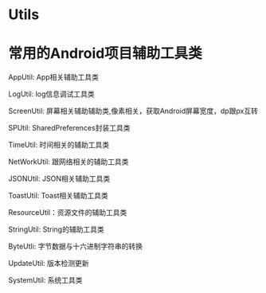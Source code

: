 # Utils
# 常用的Android项目辅助工具类

  AppUtil:      App相关辅助工具类
  
  LogUtil:      log信息调试工具类
  
  ScreenUtil:   屏幕相关辅助辅助类,像素相关，获取Android屏幕宽度，dp跟px互转
  
  SPUtil:       SharedPreferences封装工具类
  
  TimeUtil:     时间相关的辅助工具类

  NetWorkUtil:  跟网络相关的辅助工具类

  JSONUtil:     JSON相关辅助工具类
  
  ToastUtil:    Toast相关辅助工具类
  
  ResourceUtil：资源文件的辅助工具类
  
  StringUtil:   String的辅助工具类
  
  ByteUtli:     字节数据与十六进制字符串的转换
  
  UpdateUtil:   版本检测更新

  SystemUtil:   系统工具类
